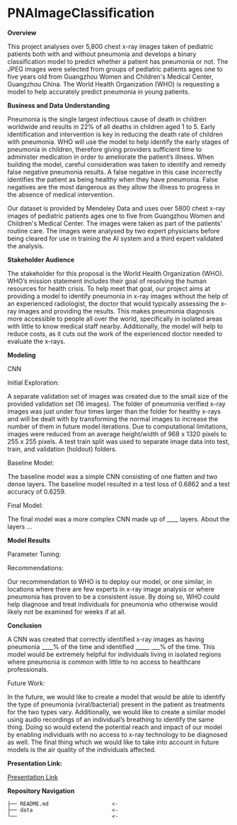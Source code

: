 # PNAImageClassification

**Overview**

This project analyses over 5,800 chest x-ray images taken of pediatric patients both with and without pneumonia and develops a binary classification model to predict whether a patient has pneumonia or not. The JPEG images were selected from groups of pediatric patients ages one to five years old from Guangzhou Women and Children's Medical Center, Guangzhou China. The World Health Organization (WHO) is requesting a model to help accurately predict pneumonia in young patients. 

**Business and Data Understanding**

Pneumonia is the single largest infectious cause of death in children worldwide and results in 22% of all deaths in children aged 1 to 5. Early identification and intervention is key in reducing the death rate of children with pneumonia. WHO will use the model to help identify the early stages of pneumonia in children, therefore giving providers sufficient time to administer medication in order to ameliorate the patient’s illness. When building the model, careful consideration was taken to identify and remedy false negative pneumonia results. A false negative in this case incorrectly identifies the patient as being healthy when they have pneumonia. False negatives are the most dangerous as they allow the illness to progress in the absence of medical intervention.

Our dataset is provided by Mendeley Data and uses over 5800 chest x-ray images of pediatric patients ages one to five from Guangzhou Women and Children's Medical Center. The images were taken as part of the patients’ routine care. The images were analysed by two expert physicians before being cleared for use in training the AI system and a third expert validated the analysis.

**Stakeholder Audience**

The stakeholder for this proposal is the World Health Organization (WHO). WHO’s mission statement includes their goal of resolving the human resources for health crisis. To help meet that goal, our project aims at providing a model to identify pneumonia in x-ray images without the help of an experienced radiologist, the doctor that would typically assessing the x-ray images and providing the results. This makes pneumonia diagnosis more accessible to people all over the world, specifically in isolated areas with little to know medical staff nearby. Additionally, the model will help to reduce costs, as it cuts out the work of the experienced doctor needed to evaluate the x-rays.

**Modeling**

CNN

Initial Exploration: 

A separate validation set of images was created due to the small size of the provided validation set (16 images).  The folder of pneumonia verified x-ray images was just under four times larger than the folder for healthy x-rays and will be dealt with by transforming the normal images to increase the number of them in future model iterations. Due to computational limitations, images were reduced from an average height/width of 968 x 1320 pixels to 255 x 255 pixels. A test train split was used to separate image data into test, train, and validation (holdout) folders.

Baseline Model: 

The baseline model was a simple CNN consisting of one flatten and two dense layers. The baseline model resulted in a test loss of 0.6862 and a test accuracy of 0.6259.

Final Model: 

The final model was a more complex CNN made up of ____ layers. About the layers … 

**Model Results**

Parameter Tuning: 

Recommendations: 

Our recommendation to WHO is to deploy our model, or one similar, in locations where there are few experts in x-ray image analysis or where pneumonia has proven to be a consistent issue. By doing so, WHO could help diagnose and treat individuals for pneumonia who otherwise would likely not be examined for weeks if at all.

**Conclusion**

A CNN was created that correctly identified x-ray images as having pneumonia ____% of the time and identified _____ ___% of the time. This model would be extremely helpful for individuals living in isolated regions where pneumonia is common with little to no access to healthcare professionals.

Future Work: 

In the future, we would like to create a model that would be able to identify the type of pneumonia (viral/bacterial) present in the patient as treatments for the two types vary. Additionally, we would like to create a similar model using audio recordings of an individual’s breathing to identify the same thing. Doing so would extend the potential reach and impact of our model by enabling individuals with no access to x-ray technology to be diagnosed as well. The final thing which we would like to take into account in future models is the air quality of the individuals affected.

**Presentation Link:** 

[Presentation Link](https://www.canva.com/design/DAEv_SZ5S5s/4oebG7_dX6h5wyX9MICMgw/view?utm_content=DAEv_SZ5S5s&utm_campaign=designshare&utm_medium=link&utm_source=publishsharelink)

**Repository Navigation**

```
├── README.md                    <- 
├── data                         <- 
└──                              <- 
```

